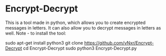 # Encrypt-Decrypt
This is a tool made in python, which allows you to create encrypted messages in letters. It can also allow you to decrypt messages in letters as well. Note - to install the tool: 

sudo apt-get install python3
git clone https://github.com/vNxr/Encrypt-Decrypt
cd Encrypt-Decrypt
sudo python3 Encrypt-Decrypt.py
